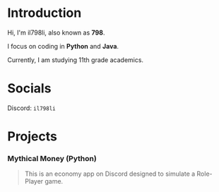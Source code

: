 # Introduction
Hi, I'm il798li, also known as __798__.

I focus on coding in __Python__ and __Java__.

Currently, I am studying 11th grade academics.

# Socials
Discord: `il798li`

# Projects
### Mythical Money (Python)
> This is an economy app on Discord designed to simulate a Role-Player game.